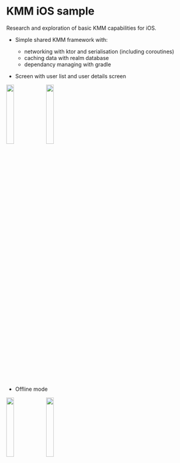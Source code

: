 # KMM iOS sample
Research and exploration of basic KMM capabilities for iOS.
- Simple shared KMM framework with:
  - networking with ktor and serialisation (including coroutines)
  - caching data with realm database
  - dependancy managing with gradle
 
- Screen with user list and user details screen
<img src="https://github.com/vlaskos/KMM_Sample/assets/11546672/077ae703-7aae-4fe5-9601-4a858a3ada2e" width=20%>
<img src="https://github.com/vlaskos/KMM_Sample/assets/11546672/871894ea-db09-48ad-ae5f-741caee2a392" width=20%>

- Offline mode
<img src="https://github.com/vlaskos/KMM_Sample/assets/11546672/5a0d0786-cc6c-480d-a4a8-efe581a62e67" width=20%>
<img src="https://github.com/vlaskos/KMM_Sample/assets/11546672/c8feb538-7233-41d2-8738-e10efc56a4db" width=20%>
